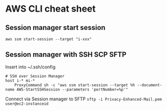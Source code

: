 # AWS CLI cheat sheet

## Session manager start session 
`aws ssm start-session --target "i-xxx"`

## Session manager with SSH SCP SFTP

Insert into ~/.ssh/config

```
# SSH over Session Manager
host i-* mi-*
    ProxyCommand sh -c "aws ssm start-session --target %h --document-name AWS-StartSSHSession --parameters 'portNumber=%p'"
```

Connect via Session manager to SFTP
`sftp -i Privacy-Enhanced-Mail.pem user@ec2-instanceid`


